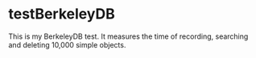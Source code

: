 # testBerkeleyDB
This is my BerkeleyDB test.
It measures the time of recording, searching and deleting 10,000 simple objects.
